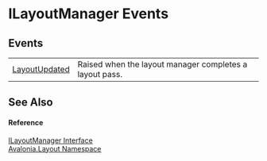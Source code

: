 # ILayoutManager Events




## Events
<table>
<tr>
<td><a href="E_Avalonia_Layout_ILayoutManager_LayoutUpdated">LayoutUpdated</a></td>
<td>Raised when the layout manager completes a layout pass.</td>
</tr>
</table>

## See Also


#### Reference
<a href="T_Avalonia_Layout_ILayoutManager">ILayoutManager Interface</a>  
<a href="N_Avalonia_Layout">Avalonia.Layout Namespace</a>  
